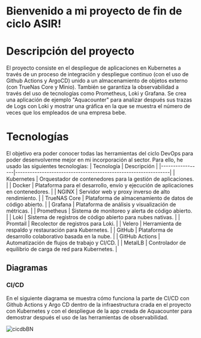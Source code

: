 # Bienvenido a mi proyecto de fin de ciclo ASIR!

# Descripción del proyecto

El proyecto consiste en el despliegue de aplicaciones en Kubernetes a través de un proceso de integración y despliegue continuo (con el uso de Github Actions y ArgoCD) unido a un almacenamiento de objetos externo (con TrueNas Core y Minio). También se garantiza la observabilidad a través del uso de tecnologías como Prometheus, Loki y Grafana.
Se crea una aplicación de ejemplo "Aquacounter" para analizar después  sus trazas de Logs con Loki y mostrar una gráfica en la que se muestra el número de veces que los empleados de una empresa bebe.


# Tecnologías
El objetivo era poder conocer todas las herramientas del ciclo DevOps para poder desenvolverme mejor en mi incorporación al sector.
Para ello, he usado las siguientes tecnologías:
| Tecnología      | Descripción                                                    |
|-----------------|----------------------------------------------------------------|
| Kubernetes      | Orquestador de contenedores para la gestión de aplicaciones.   |
| Docker          | Plataforma para el desarrollo, envío y ejecución de aplicaciones en contenedores. |
| NGINX           | Servidor web y proxy inverso de alto rendimiento.              |
| TrueNAS Core    | Plataforma de almacenamiento de datos de código abierto.       |
| Grafana         | Plataforma de análisis y visualización de métricas.            |
| Prometheus      | Sistema de monitoreo y alerta de código abierto.              |
| Loki            | Sistema de registros de código abierto para nubes nativas.     |
| Promtail        | Recolector de registros para Loki.                             |
| Velero          | Herramienta de respaldo y restauración para Kubernetes.        |
| GitHub          | Plataforma de desarrollo colaborativo basada en la nube.       |
| GitHub Actions  | Automatización de flujos de trabajo y CI/CD.                   |
| MetalLB         | Controlador de equilibrio de carga de red para Kubernetes.     |


## Diagramas
### CI/CD
En el siguiente diagrama se muestra cómo funciona la parte de CI/CD con Github Actions y Argo CD dentro de la infraestructura crada en el proyecto con Kubernetes y con el despliegue de la app creada de Aquacounter para demostrar después el uso de las herramientas de observabilidad.


![cicdbBN](https://github.com/covadongafdez/aquacounter/assets/161461508/c9406d12-dc3a-474f-b7c3-dff8432eb81f)
